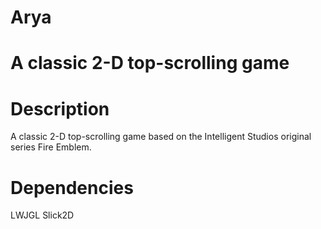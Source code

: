 Arya
====


A classic 2-D top-scrolling game
=======

# Description #


A classic 2-D top-scrolling game based on the Intelligent Studios original series Fire Emblem. 


# Dependencies #


LWJGL
Slick2D
